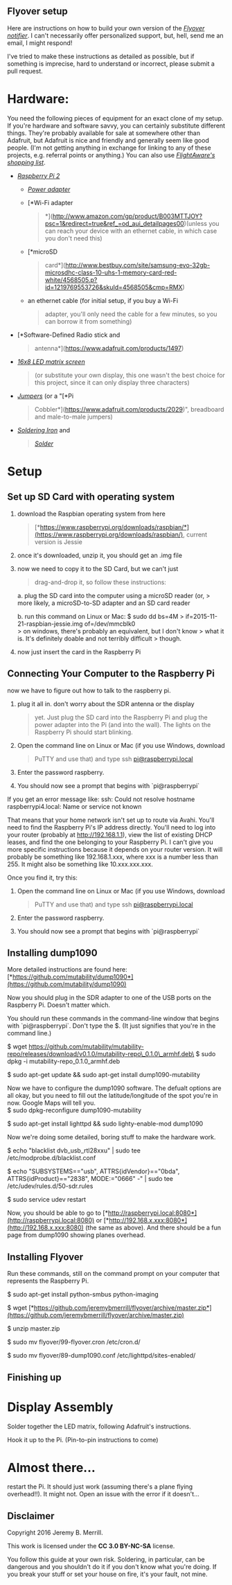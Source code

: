 Flyover setup
-------------

Here are instructions on how to build your own version of the [*Flyover
notifier*](http://jeremybmerrill.com/blog/2016/01/flyover.html). I can't
necessarily offer personalized support, but, hell, send me an email, I
might respond!

I've tried to make these instructions as detailed as possible, but if
something is imprecise, hard to understand or incorrect, please submit a
pull request.

Hardware:
=========

You need the following pieces of equipment for an exact clone of my
setup. If you're hardware and software savvy, you can certainly
substitute different things. They're probably available for sale at
somewhere other than Adafruit, but Adafruit is nice and friendly and
generally seem like good people. (I'm not getting anything in exchange
for linking to any of these projects, e.g. referral points or anything.)
You can also use [*FlightAware's shopping
list*](https://flightaware.com/adsb/piaware/build).

-   [*Raspberry Pi 2*](https://www.adafruit.com/products/2358)

    -   [*Power adapter*](https://www.adafruit.com/products/1995)

    -   [*Wi-Fi adapter
        > *](http://www.amazon.com/gp/product/B003MTTJOY?psc=1&redirect=true&ref_=od_aui_detailpages00)(unless
        > you can reach your device with an ethernet cable, in which
        > case you don't need this)

    -   [*microSD
        > card*](http://www.bestbuy.com/site/samsung-evo-32gb-microsdhc-class-10-uhs-1-memory-card-red-white/4568505.p?id=1219769553726&skuId=4568505&cmp=RMX)

    -   an ethernet cable (for initial setup, if you buy a Wi-Fi
        > adapter, you'll only need the cable for a few minutes, so you
        > can borrow it from something)

-   [*Software-Defined Radio stick and
    > antenna*](https://www.adafruit.com/products/1497)

-   [*16x8 LED matrix screen*](https://www.adafruit.com/products/2037)
    > (or substitute your own display, this one wasn't the best choice
    > for this project, since it can only display three characters)

-   [*Jumpers*](https://www.adafruit.com/products/266) (or a "[*Pi
    > Cobbler*](https://www.adafruit.com/products/2029)", breadboard and
    > male-to-male jumpers)

-   [*Soldering Iron*](https://www.adafruit.com/products/180) and
    > [*Solder*](https://www.adafruit.com/products/1886)

Setup
=====

Set up SD Card with operating system
------------------------------------

1.  download the Raspbian operating system from here
    > [*https://www.raspberrypi.org/downloads/raspbian/*](https://www.raspberrypi.org/downloads/raspbian/),
    > current version is Jessie

2.  once it's downloaded, unzip it, you should get an .img file

3.  now we need to copy it to the SD Card, but we can't just
    > drag-and-drop it, so follow these instructions:

    a.  plug the SD card into the computer using a microSD reader (or,
        > more likely, a microSD-to-SD adapter and an SD card reader

    b.  run this command on Linux or Mac: \$ sudo dd bs=4M
        > if=2015-11-21-raspbian-jessie.img of=/dev/mmcblk0\
        > on windows, there's probably an equivalent, but I don't know
        > what it is. It's definitely doable and not terribly difficult
        > though.

4.  now just insert the card in the Raspberry Pi

Connecting Your Computer to the Raspberry Pi
--------------------------------------------

now we have to figure out how to talk to the raspberry pi.

1.  plug it all in. don't worry about the SDR antenna or the display
    > yet. Just plug the SD card into the Raspberry Pi and plug the
    > power adapter into the Pi (and into the wall). The lights on the
    > Raspberry Pi should start blinking.

2.  Open the command line on Linux or Mac (if you use Windows, download
    > PuTTY and use that) and type ssh pi@raspberrypi.local

3.  Enter the password raspberry.

4.  You should now see a prompt that begins with \`pi@raspberrypi\`

If you get an error message like: ssh: Could not resolve hostname
raspberrypi4.local: Name or service not known

That means that your home network isn't set up to route via Avahi.
You'll need to find the Raspberry Pi's IP address directly. You'll need
to log into your router (probably at http://192.168.1.1), view the list
of existing DHCP leases, and find the one belonging to your Raspberry
Pi. I can't give you more specific instructions because it depends on
your router version. It will probably be something like 192.168.1.xxx,
where xxx is a number less than 255. It might also be something like
10.xxx.xxx.xxx.

Once you find it, try this:

1.  Open the command line on Linux or Mac (if you use Windows, download
    > PuTTY and use that) and type ssh pi@raspberrypi.local

2.  Enter the password raspberry.

3.  You should now see a prompt that begins with \`pi@raspberrypi\`

Installing dump1090
-------------------

More detailed instructions are found here:
[*https://github.com/mutability/dump1090*](https://github.com/mutability/dump1090)

Now you should plug in the SDR adapter to one of the USB ports on the
Raspberry Pi. Doesn't matter which.

You should run these commands in the command-line window that begins
with \`pi@raspberrypi\`. Don't type the \$. (It just signifies that
you're in the command line.)

\$ wget
https://github.com/mutability/mutability-repo/releases/download/v0.1.0/mutability-repo\_0.1.0\_armhf.deb\
\$ sudo dpkg -i mutability-repo\_0.1.0\_armhf.deb

\$ sudo apt-get update && sudo apt-get install dump1090-mutability

Now we have to configure the dump1090 software. The defualt options are
all okay, but you need to fill out the latitude/longitude of the spot
you're in now. Google Maps will tell you.\
\$ sudo dpkg-reconfigure dump1090-mutability

\$ sudo apt-get install lighttpd && sudo lighty-enable-mod dump1090

Now we're doing some detailed, boring stuff to make the hardware work.

\$ echo "blacklist dvb\_usb\_rtl28xxu" | sudo tee
/etc/modprobe.d/blacklist.conf

\$ echo "SUBSYSTEMS=="usb", ATTRS{idVendor}=="0bda",
ATTRS{idProduct}=="2838", MODE:="0666" -" | sudo tee
/etc/udev/rules.d/50-sdr.rules

\$ sudo service udev restart

Now, you should be able to go to
[*http://raspberrypi.local:8080*](http://raspberrypi.local:8080) or
[*http://192.168.x.xxx:8080*](http://192.168.x.xxx:8080) (the same as
above). And there should be a fun page from dump1090 showing planes
overhead.

Installing Flyover
------------------

Run these commands, still on the command prompt on your computer that
represents the Raspberry Pi.

\$ sudo apt-get install python-smbus python-imaging

\$ wget
[*https://github.com/jeremybmerrill/flyover/archive/master.zip*](https://github.com/jeremybmerrill/flyover/archive/master.zip)

\$ unzip master.zip

\$ sudo mv flyover/99-flyover.cron /etc/cron.d/

\$ sudo mv flyover/89-dump1090.conf /etc/lighttpd/sites-enabled/

Finishing up
-------------

Display Assembly
================
Solder together the LED matrix, following Adafruit's instructions.

Hook it up to the Pi. (Pin-to-pin instructions to come)

Almost there...
============
restart the Pi. It should just work (assuming there's a plane flying overhead!!). It might not. Open an issue with
the error if it doesn't... 

Disclaimer
----------

Copyright 2016 Jeremy B. Merrill.

This work is licensed under the **CC 3.0 BY-NC-SA** license.

You follow this guide at your own risk. Soldering, in particular, can be
dangerous and you shouldn't do it if you don't know what you're doing.
If you break your stuff or set your house on fire, it's your fault, not
mine.
